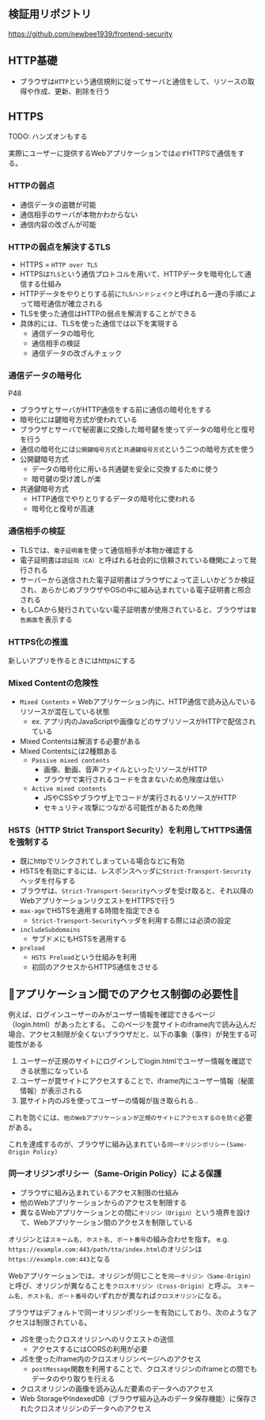 ## 検証用リポジトリ

https://github.com/newbee1939/frontend-security

## HTTP基礎

- ブラウザは`HTTP`という通信規則に従ってサーバと通信をして、リソースの取得や作成、更新、削除を行う

## HTTPS

TODO: ハンズオンもする

実際にユーザーに提供するWebアプリケーションでは`必ず`HTTPSで通信をする。

### HTTPの弱点

- 通信データの盗聴が可能
- 通信相手のサーバが本物かわからない
- 通信内容の改ざんが可能

### HTTPの弱点を解決するTLS

- HTTPS = `HTTP over TLS`
- HTTPSは`TLS`という通信プロトコルを用いて、HTTPデータを暗号化して通信する仕組み
- HTTPデータをやりとりする前に`TLSハンドシェイク`と呼ばれる一連の手順によって暗号通信が確立される
- TLSを使った通信はHTTPの弱点を解消することができる
- 具体的には、TLSを使った通信では以下を実現する
    - 通信データの暗号化
    - 通信相手の検証
    - 通信データの改ざんチェック

### 通信データの暗号化

P48

- ブラウザとサーバがHTTP通信をする前に通信の暗号化をする
- 暗号化には鍵暗号方式が使われている
- ブラウザとサーバで秘密裏に交換した暗号鍵を使ってデータの暗号化と復号を行う
- 通信の暗号化には`公開鍵暗号方式`と`共通鍵暗号方式`という二つの暗号方式を使う
- 公開鍵暗号方式
    - データの暗号化に用いる共通鍵を安全に交換するために使う
    - 暗号鍵の受け渡しが楽
- 共通鍵暗号方式
    - HTTP通信でやりとりするデータの暗号化に使われる
    - 暗号化と復号が高速

### 通信相手の検証

- TLSでは、`電子証明書`を使って通信相手が本物か確認する
- 電子証明書は`認証局（CA）`と呼ばれる社会的に信頼されている機関によって発行される
- サーバーから送信された電子証明書はブラウザによって正しいかどうか検証され、あらかじめブラウザやOSの中に組み込まれている電子証明書と照合される
- もしCAから発行されていない電子証明書が使用されていると、ブラウザは`警告画面`を表示する

### HTTPS化の推進

新しいアプリを作るときにはhttpsにする

### Mixed Contentの危険性

- `Mixed Contents` = Webアプリケーション内に、HTTP通信で読み込んでいるリソースが混在している状態
    - ex. アプリ内のJavaScriptや画像などのサブリソースがHTTPで配信されている
- Mixed Contentsは解消する必要がある
- Mixed Contentsには2種類ある
    - `Passive mixed contents`
        - 画像、動画、音声ファイルといったリソースがHTTP
        - ブラウザで実行されるコードを含まないため危険度は低い
    - `Active mixed contents`
        - JSやCSSやブラウザ上でコードが実行されるリソースがHTTP
        - セキュリティ攻撃につながる可能性があるため危険

### HSTS（HTTP Strict Transport Security）を利用してHTTPS通信を強制する

- 既にhttpでリンクされてしまっている場合などに有効
- HSTSを有効にするには、レスポンスヘッダに`Strict-Transport-Security`ヘッダを付与する
- ブラウザは、`Strict-Transport-Security`ヘッダを受け取ると、それ以降のWebアプリケーションリクエストをHTTPSで行う
- `max-age`でHSTSを適用する時間を指定できる
    - `Strict-Transport-Security`ヘッダを利用する際には必須の設定
- `includeSubdomains`
    - サブドメにもHSTSを適用する
- `preload`
    - `HSTS Preload`という仕組みを利用
    - 初回のアクセスからHTTPS通信をさせる

## 🌟アプリケーション間でのアクセス制御の必要性🌟

例えば、ログインユーザーのみがユーザー情報を確認できるページ（login.html）があったとする。
このページを罠サイトのiframe内で読み込んだ場合、アクセス制限が全くないブラウザだと、以下の事象（事件）が発生する可能性がある

1. ユーザーが正規のサイトにログインしてlogin.htmlでユーザー情報を確認できる状態になっている
2. ユーザーが罠サイトにアクセスすることで、iframe内にユーザー情報（秘匿情報）が表示される
3. 罠サイト内のJSを使ってユーザーの情報が抜き取られる..

これを防ぐには、`他のWebアプリケーションが正規のサイトにアクセスするのを防ぐ`必要がある。

これを達成するのが、ブラウザに組み込まれている`同一オリジンポリシー(Same-Origin Policy)`

### 同一オリジンポリシー（Same-Origin Policy）による保護

- ブラウザに組み込まれているアクセス制限の仕組み
- 他のWebアプリケーションからのアクセスを制限する
- 異なるWebアプリケーションとの間に`オリジン（Origin）`という境界を設けて、Webアプリケーション間のアクセスを制限している

オリジンとは`スキーム名, ホスト名, ポート番号`の組み合わせを指す。
e.g. `https://example.com:443/path/tto/index.html`のオリジンは`https://example.com:443`となる

Webアプリケーションでは、オリジンが同じことを`同一オリジン（Same-Origin）`と呼び、オリジンが異なることを`クロスオリジン（Cross-Origin）`と呼ぶ。
`スキーム名, ホスト名, ポート番号`のいずれかが異なれば`クロスオリジン`になる。

ブラウザはデフォルトで同一オリジンポリシーを有効にしており、次のようなアクセスは制限されている。

- JSを使ったクロスオリジンへのリクエストの送信
    - アクセスするにはCORSの利用が必要
- JSを使ったiframe内のクロスオリジンページへのアクセス
    - `postMessage`関数を利用することで、クロスオリジンのiframeとの間でもデータのやり取りを行える
- クロスオリジンの画像を読み込んだ<canvas>要素のデータへのアクセス
- Web StorageやIndexedDB（ブラウザ組み込みのデータ保存機能）に保存されたクロスオリジンのデータへのアクセス